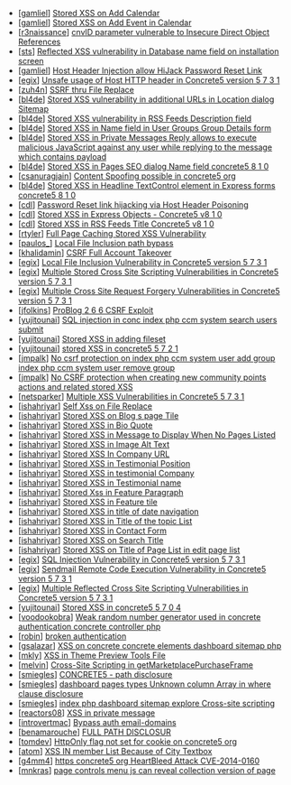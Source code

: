 * [[gamliel](https://hackerone.com/gamliel)] [Stored XSS on Add Calendar](https://hackerone.com/reports/300571)
* [[gamliel](https://hackerone.com/gamliel)] [Stored XSS on Add Event in Calendar](https://hackerone.com/reports/300532)
* [[r3naissance](https://hackerone.com/r3naissance)] [ cnvID parameter vulnerable to Insecure Direct Object References](https://hackerone.com/reports/265284)
* [[sts](https://hackerone.com/sts)] [Reflected XSS vulnerability in Database name field on installation screen](https://hackerone.com/reports/289330)
* [[gamliel](https://hackerone.com/gamliel)] [Host Header Injection allow HiJack Password Reset Link](https://hackerone.com/reports/301592)
* [[egix](https://hackerone.com/egix)] [Unsafe usage of Host HTTP header in Concrete5 version 5 7 3 1](https://hackerone.com/reports/59666)
* [[zuh4n](https://hackerone.com/zuh4n)] [SSRF thru File Replace](https://hackerone.com/reports/243865)
* [[bl4de](https://hackerone.com/bl4de)] [Stored XSS vulnerability in additional URLs in Location dialog Sitemap ](https://hackerone.com/reports/251358)
* [[bl4de](https://hackerone.com/bl4de)] [Stored XSS vulnerability in RSS Feeds Description field](https://hackerone.com/reports/248133)
* [[bl4de](https://hackerone.com/bl4de)] [Stored XSS in Name field in User Groups Group Details form](https://hackerone.com/reports/247521)
* [[bl4de](https://hackerone.com/bl4de)] [Stored XSS in Private Messages Reply allows to execute malicious JavaScript against any user while replying to the message which contains payload](https://hackerone.com/reports/247517)
* [[bl4de](https://hackerone.com/bl4de)] [Stored XSS in Pages SEO dialog Name field concrete5 8 1 0 ](https://hackerone.com/reports/230029)
* [[csanuragjain](https://hackerone.com/csanuragjain)] [Content Spoofing possible in concrete5 org](https://hackerone.com/reports/168078)
* [[bl4de](https://hackerone.com/bl4de)] [Stored XSS in Headline TextControl element in Express forms  concrete5 8 1 0 ](https://hackerone.com/reports/230278)
* [[cdl](https://hackerone.com/cdl)] [Password Reset link hijacking via Host Header Poisoning ](https://hackerone.com/reports/226659)
* [[cdl](https://hackerone.com/cdl)] [Stored XSS in Express Objects - Concrete5 v8 1 0](https://hackerone.com/reports/221325)
* [[cdl](https://hackerone.com/cdl)] [Stored XSS in RSS Feeds Title Concrete5 v8 1 0 ](https://hackerone.com/reports/221380)
* [[rtyler](https://hackerone.com/rtyler)] [Full Page Caching Stored XSS Vulnerability](https://hackerone.com/reports/148300)
* [[paulos_](https://hackerone.com/paulos_)] [Local File Inclusion path bypass](https://hackerone.com/reports/147570)
* [[khalidamin](https://hackerone.com/khalidamin)] [CSRF Full Account Takeover](https://hackerone.com/reports/152052)
* [[egix](https://hackerone.com/egix)] [Local File Inclusion Vulnerability in Concrete5 version 5 7 3 1](https://hackerone.com/reports/59665)
* [[egix](https://hackerone.com/egix)] [Multiple Stored Cross Site Scripting Vulnerabilities in Concrete5 version 5 7 3 1](https://hackerone.com/reports/59662)
* [[egix](https://hackerone.com/egix)] [Multiple Cross Site Request Forgery Vulnerabilities in Concrete5 version 5 7 3 1](https://hackerone.com/reports/59660)
* [[jfolkins](https://hackerone.com/jfolkins)] [ProBlog 2 6 6 CSRF Exploit](https://hackerone.com/reports/133847)
* [[yujitounai](https://hackerone.com/yujitounai)] [SQL injection in conc index php ccm system search users submit](https://hackerone.com/reports/38778)
* [[yujitounai](https://hackerone.com/yujitounai)] [Stored XSS in adding fileset](https://hackerone.com/reports/42248)
* [[yujitounai](https://hackerone.com/yujitounai)] [stored XSS in concrete5 5 7 2 1](https://hackerone.com/reports/38890)
* [[jmpalk](https://hackerone.com/jmpalk)] [No csrf protection on index php ccm system user add group index php ccm system user remove group](https://hackerone.com/reports/64184)
* [[jmpalk](https://hackerone.com/jmpalk)] [No CSRF protection when creating new community points actions and related stored XSS](https://hackerone.com/reports/65808)
* [[netsparker](https://hackerone.com/netsparker)] [Multiple XSS Vulnerabilities in Concrete5 5 7 3 1](https://hackerone.com/reports/62294)
* [[ishahriyar](https://hackerone.com/ishahriyar)] [Self Xss on File Replace](https://hackerone.com/reports/50481)
* [[ishahriyar](https://hackerone.com/ishahriyar)] [Stored XSS on Blog s page Tile](https://hackerone.com/reports/50552)
* [[ishahriyar](https://hackerone.com/ishahriyar)] [Stored XSS in Bio Quote](https://hackerone.com/reports/50779)
* [[ishahriyar](https://hackerone.com/ishahriyar)] [Stored XSS in Message to Display When No Pages Listed ](https://hackerone.com/reports/50780)
* [[ishahriyar](https://hackerone.com/ishahriyar)] [Stored XSS in Image Alt Text](https://hackerone.com/reports/50782)
* [[ishahriyar](https://hackerone.com/ishahriyar)] [Stored XSS In Company URL](https://hackerone.com/reports/50662)
* [[ishahriyar](https://hackerone.com/ishahriyar)] [Stored XSS in Testimonial Position](https://hackerone.com/reports/50645)
* [[ishahriyar](https://hackerone.com/ishahriyar)] [Stored XSS in testimonial Company](https://hackerone.com/reports/50656)
* [[ishahriyar](https://hackerone.com/ishahriyar)] [Stored XSS in Testimonial name](https://hackerone.com/reports/50644)
* [[ishahriyar](https://hackerone.com/ishahriyar)] [Stored Xss in Feature Paragraph](https://hackerone.com/reports/50642)
* [[ishahriyar](https://hackerone.com/ishahriyar)] [Stored XSS in Feature tile ](https://hackerone.com/reports/50639)
* [[ishahriyar](https://hackerone.com/ishahriyar)] [Stored XSS in title of date navigation](https://hackerone.com/reports/50627)
* [[ishahriyar](https://hackerone.com/ishahriyar)] [Stored XSS in Title of the topic List](https://hackerone.com/reports/50626)
* [[ishahriyar](https://hackerone.com/ishahriyar)] [Stored XSS in Contact Form](https://hackerone.com/reports/50564)
* [[ishahriyar](https://hackerone.com/ishahriyar)] [Stored XSS on Search Title](https://hackerone.com/reports/50556)
* [[ishahriyar](https://hackerone.com/ishahriyar)] [Stored XSS on Title of Page List in edit page list](https://hackerone.com/reports/50554)
* [[egix](https://hackerone.com/egix)] [SQL Injection Vulnerability in Concrete5 version 5 7 3 1](https://hackerone.com/reports/59664)
* [[egix](https://hackerone.com/egix)] [Sendmail Remote Code Execution Vulnerability in Concrete5 version 5 7 3 1](https://hackerone.com/reports/59663)
* [[egix](https://hackerone.com/egix)] [Multiple Reflected Cross Site Scripting Vulnerabilities in Concrete5 version 5 7 3 1](https://hackerone.com/reports/59661)
* [[yujitounai](https://hackerone.com/yujitounai)] [Stored XSS in concrete5 5 7 0 4 ](https://hackerone.com/reports/30019)
* [[voodookobra](https://hackerone.com/voodookobra)] [Weak random number generator used in concrete authentication concrete controller php](https://hackerone.com/reports/31171)
* [[robin](https://hackerone.com/robin)] [broken authentication](https://hackerone.com/reports/23921)
* [[gsalazar](https://hackerone.com/gsalazar)] [XSS on  concrete concrete elements dashboard sitemap php ](https://hackerone.com/reports/6853)
* [[mkly](https://hackerone.com/mkly)] [XSS in Theme Preview Tools File](https://hackerone.com/reports/4777)
* [[melvin](https://hackerone.com/melvin)] [Cross-Site Scripting in getMarketplacePurchaseFrame](https://hackerone.com/reports/6843)
* [[smiegles](https://hackerone.com/smiegles)] [CONCRETE5 - path disclosure ](https://hackerone.com/reports/4931)
* [[smiegles](https://hackerone.com/smiegles)] [dashboard pages types Unknown column Array in where clause  disclosure ](https://hackerone.com/reports/4811)
* [[smiegles](https://hackerone.com/smiegles)] [ index php dashboard sitemap explore Cross-site scripting](https://hackerone.com/reports/4808)
* [[reactors08](https://hackerone.com/reactors08)] [XSS in private message](https://hackerone.com/reports/4826)
* [[introvertmac](https://hackerone.com/introvertmac)] [Bypass auth email-domains](https://hackerone.com/reports/4795)
* [[benamarouche](https://hackerone.com/benamarouche)] [FULL PATH DISCLOSUR ](https://hackerone.com/reports/7736)
* [[tomdev](https://hackerone.com/tomdev)] [HttpOnly flag not set for cookie on concrete5 org](https://hackerone.com/reports/4792)
* [[atom](https://hackerone.com/atom)] [XSS IN member List Because of City Textbox ](https://hackerone.com/reports/4839)
* [[g4mm4](https://hackerone.com/g4mm4)] [https  concrete5 org   HeartBleed Attack CVE-2014-0160 ](https://hackerone.com/reports/6475)
* [[mnkras](https://hackerone.com/mnkras)] [page controls menu js can reveal collection version of page](https://hackerone.com/reports/4938)
